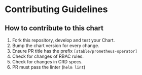 # Contributing Guidelines
 ## How to contribute to this chart
 1. Fork this repository, develop and test your Chart.
1. Bump the chart version for every change.
1. Ensure PR title has the prefix `[stable/prometheus-operator]`
1. Check for changes of RBAC rules.
1. Check for changes in CRD specs.
1. PR must pass the linter (`helm lint`)